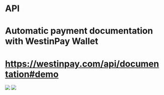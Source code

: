 # API
# Automatic payment documentation with WestinPay Wallet
# https://westinpay.com/api/documentation#demo

<img src="https://westinpay.com/assets/images/20BC661C-3C34-4C9B-BAAD-D7BE95162806.jpeg" >
<img src=")https://westinpay.com/assets/images/AFCF2D90-B4A4-4710-8B12-B420F7ECB07F.jpeg" >

